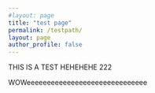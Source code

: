 ```yaml
---
#layout: page
title: "test page"
permalink: /testpath/
layout: page
author_profile: false
---
```


THIS IS A TEST
HEHEHEHE
222

WOWeeeeeeeeeeeeeeeeeeeeeeeeeeeeee
